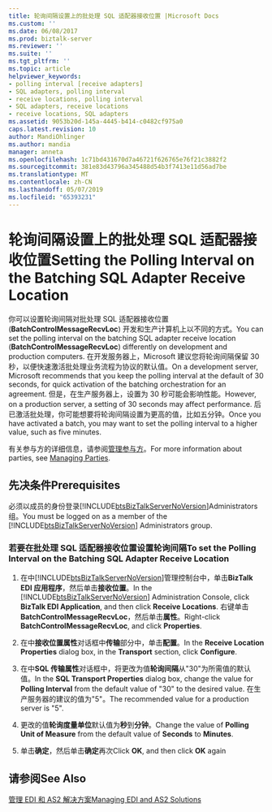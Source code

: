 ```yaml
---
title: 轮询间隔设置上的批处理 SQL 适配器接收位置 |Microsoft Docs
ms.custom: ''
ms.date: 06/08/2017
ms.prod: biztalk-server
ms.reviewer: ''
ms.suite: ''
ms.tgt_pltfrm: ''
ms.topic: article
helpviewer_keywords:
- polling interval [receive adapters]
- SQL adapters, polling interval
- receive locations, polling interval
- SQL adapters, receive locations
- receive locations, SQL adapters
ms.assetid: 9053b20d-145a-4445-b414-c0482cf975a0
caps.latest.revision: 10
author: MandiOhlinger
ms.author: mandia
manager: anneta
ms.openlocfilehash: 1c71bd431670d7a46721f626765e76f21c3882f2
ms.sourcegitcommit: 381e83d43796a345488d54b3f7413e11d56ad7be
ms.translationtype: MT
ms.contentlocale: zh-CN
ms.lasthandoff: 05/07/2019
ms.locfileid: "65393231"
---
```

# <a name="setting-the-polling-interval-on-the-batching-sql-adapter-receive-location"></a><span data-ttu-id="b0e78-102">轮询间隔设置上的批处理 SQL 适配器接收位置</span><span class="sxs-lookup"><span data-stu-id="b0e78-102">Setting the Polling Interval on the Batching SQL Adapter Receive Location</span></span>
<span data-ttu-id="b0e78-103">你可以设置轮询间隔对批处理 SQL 适配器接收位置 (**BatchControlMessageRecvLoc**) 开发和生产计算机上以不同的方式。</span><span class="sxs-lookup"><span data-stu-id="b0e78-103">You can set the polling interval on the batching SQL adapter receive location (**BatchControlMessageRecvLoc**) differently on development and production computers.</span></span> <span data-ttu-id="b0e78-104">在开发服务器上，Microsoft 建议您将轮询间隔保留 30 秒，以便快速激活批处理业务流程为协议的默认值。</span><span class="sxs-lookup"><span data-stu-id="b0e78-104">On a development server, Microsoft recommends that you keep the polling interval at the default of 30 seconds, for quick activation of the batching orchestration for an agreement.</span></span> <span data-ttu-id="b0e78-105">但是，在生产服务器上，设置为 30 秒可能会影响性能。</span><span class="sxs-lookup"><span data-stu-id="b0e78-105">However, on a production server, a setting of 30 seconds may affect performance.</span></span> <span data-ttu-id="b0e78-106">后已激活批处理，你可能想要将轮询间隔设置为更高的值，比如五分钟。</span><span class="sxs-lookup"><span data-stu-id="b0e78-106">Once you have activated a batch, you may want to set the polling interval to a higher value, such as five minutes.</span></span>  
  
 <span data-ttu-id="b0e78-107">有关参与方的详细信息，请参阅[管理参与方](../core/managing-parties.md)。</span><span class="sxs-lookup"><span data-stu-id="b0e78-107">For more information about parties, see [Managing Parties](../core/managing-parties.md).</span></span>  
  
## <a name="prerequisites"></a><span data-ttu-id="b0e78-108">先决条件</span><span class="sxs-lookup"><span data-stu-id="b0e78-108">Prerequisites</span></span>  
 <span data-ttu-id="b0e78-109">必须以成员的身份登录[!INCLUDE[btsBizTalkServerNoVersion](../includes/btsbiztalkservernoversion-md.md)]Administrators 组。</span><span class="sxs-lookup"><span data-stu-id="b0e78-109">You must be logged on as a member of the [!INCLUDE[btsBizTalkServerNoVersion](../includes/btsbiztalkservernoversion-md.md)] Administrators group.</span></span>  
  
### <a name="to-set-the-polling-interval-on-the-batching-sql-adapter-receive-location"></a><span data-ttu-id="b0e78-110">若要在批处理 SQL 适配器接收位置设置轮询间隔</span><span class="sxs-lookup"><span data-stu-id="b0e78-110">To set the Polling Interval on the Batching SQL Adapter Receive Location</span></span>  
  
1. <span data-ttu-id="b0e78-111">在中[!INCLUDE[btsBizTalkServerNoVersion](../includes/btsbiztalkservernoversion-md.md)]管理控制台中，单击**BizTalk EDI 应用程序**，然后单击**接收位置**。</span><span class="sxs-lookup"><span data-stu-id="b0e78-111">In the [!INCLUDE[btsBizTalkServerNoVersion](../includes/btsbiztalkservernoversion-md.md)] Administration Console, click **BizTalk EDI Application**, and then click **Receive Locations**.</span></span> <span data-ttu-id="b0e78-112">右键单击**BatchControlMessageRecvLoc**，然后单击**属性**。</span><span class="sxs-lookup"><span data-stu-id="b0e78-112">Right-click **BatchControlMessageRecvLoc**, and click **Properties**.</span></span>  
  
2. <span data-ttu-id="b0e78-113">在中**接收位置属性**对话框中**传输**部分中，单击**配置**。</span><span class="sxs-lookup"><span data-stu-id="b0e78-113">In the **Receive Location Properties** dialog box, in the **Transport** section, click **Configure**.</span></span>  
  
3. <span data-ttu-id="b0e78-114">在中**SQL 传输属性**对话框中，将更改为值**轮询间隔**从"30"为所需值的默认值。</span><span class="sxs-lookup"><span data-stu-id="b0e78-114">In the **SQL Transport Properties** dialog box, change the value for **Polling Interval** from the default value of "30" to the desired value.</span></span> <span data-ttu-id="b0e78-115">在生产服务器的建议的值为"5"。</span><span class="sxs-lookup"><span data-stu-id="b0e78-115">The recommended value for a production server is "5".</span></span>  
  
4. <span data-ttu-id="b0e78-116">更改的值**轮询度量单位**默认值为**秒**到**分钟**。</span><span class="sxs-lookup"><span data-stu-id="b0e78-116">Change the value of **Polling Unit of Measure** from the default value of **Seconds** to **Minutes**.</span></span>  
  
5. <span data-ttu-id="b0e78-117">单击**确定**，然后单击**确定**再次</span><span class="sxs-lookup"><span data-stu-id="b0e78-117">Click **OK**, and then click **OK** again</span></span>  
  
## <a name="see-also"></a><span data-ttu-id="b0e78-118">请参阅</span><span class="sxs-lookup"><span data-stu-id="b0e78-118">See Also</span></span>  
 [<span data-ttu-id="b0e78-119">管理 EDI 和 AS2 解决方案</span><span class="sxs-lookup"><span data-stu-id="b0e78-119">Managing EDI and AS2 Solutions</span></span>](../core/managing-edi-and-as2-solutions.md)
